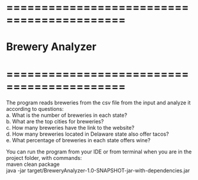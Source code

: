 # ===========================================
#  Brewery Analyzer
# ===========================================

<p>The program reads breweries from the csv file from the input and analyze it according to questions: <br>
a. What is the number of breweries in each state? <br>
b. What are the top cities for breweries? <br>
c. How many breweries have the link to the website? <br>
d. How many breweries located in Delaware state also offer tacos? <br>
e. What percentage of breweries in each state offers wine? <p>


<p>You can run the program from your IDE or from terminal when you are in the project folder, with commands: <br>
maven clean package <br>
java -jar target/BreweryAnalyzer-1.0-SNAPSHOT-jar-with-dependencies.jar <p>